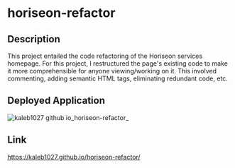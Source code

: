 # horiseon-refactor

## Description
This project entailed the code refactoring of the Horiseon services homepage. For this project, I restructured the page's existing code to make it more comprehensible for anyone viewing/working on it. This involved commenting, adding semantic HTML tags, eliminating redundant code, etc.

## Deployed Application
![kaleb1027 github io_horiseon-refactor_](https://user-images.githubusercontent.com/88510725/157786367-33e21663-3c73-40bd-b20a-bbb577e9da25.png)

## Link
https://kaleb1027.github.io/horiseon-refactor/

